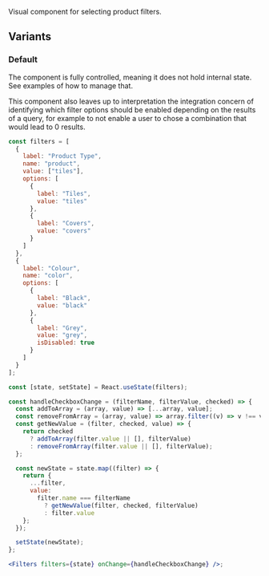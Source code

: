 Visual component for selecting product filters.

## Variants

### Default

The component is fully controlled, meaning it does not hold internal state. See examples of how to manage that.

This component also leaves up to interpretation the integration concern of identifying which filter options should be enabled depending on the results of a query, for example to not enable a user to chose a combination that would lead to 0 results.

```jsx
const filters = [
  {
    label: "Product Type",
    name: "product",
    value: ["tiles"],
    options: [
      {
        label: "Tiles",
        value: "tiles"
      },
      {
        label: "Covers",
        value: "covers"
      }
    ]
  },
  {
    label: "Colour",
    name: "color",
    options: [
      {
        label: "Black",
        value: "black"
      },
      {
        label: "Grey",
        value: "grey",
        isDisabled: true
      }
    ]
  }
];

const [state, setState] = React.useState(filters);

const handleCheckboxChange = (filterName, filterValue, checked) => {
  const addToArray = (array, value) => [...array, value];
  const removeFromArray = (array, value) => array.filter((v) => v !== value);
  const getNewValue = (filter, checked, value) => {
    return checked
      ? addToArray(filter.value || [], filterValue)
      : removeFromArray(filter.value || [], filterValue);
  };

  const newState = state.map((filter) => {
    return {
      ...filter,
      value:
        filter.name === filterName
          ? getNewValue(filter, checked, filterValue)
          : filter.value
    };
  });

  setState(newState);
};

<Filters filters={state} onChange={handleCheckboxChange} />;
```
